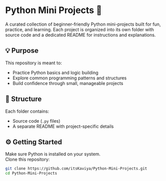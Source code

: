 # Python Mini Projects 🐍

A curated collection of beginner-friendly Python mini-projects built for fun, practice, and learning. Each project is organized into its own folder with source code and a dedicated README for instructions and explanations.

## 💡 Purpose

This repository is meant to:
- Practice Python basics and logic building
- Explore common programming patterns and structures
- Build confidence through small, manageable projects

## 📁 Structure

Each folder contains:
- Source code (`.py` files)
- A separate README with project-specific details

## ⚙️ Getting Started

Make sure Python is installed on your system.  
Clone this repository:

```bash
git clone https://github.com/itsKaviya/Python-Mini-Projects.git
cd Python-Mini-Projects
